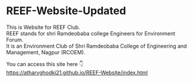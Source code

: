 # REEF-Website-Updated
This is Website for REEF Club. 
<br>
REEF stands for shri Ramdeobaba college Engineers for Environment Forum.
<br>
It is an Environment Club of Shri Ramdeobaba College of Engineering and Management, Nagpur (RCOEM).

You can access this site here 👇
<br>
https://atharvghodki21.github.io/REEF-Website/index.html
